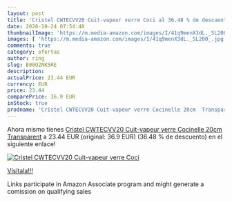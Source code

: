 ```yaml
---
layout: post
title: 'Cristel CWTECVV20 Cuit-vapeur verre Coci al 36.48 % de descuento'
date: 2020-10-24 07:54:48
thumbnailImage: 'https://m.media-amazon.com/images/I/41q9menX3dL._SL200_.jpg'
images: [ 'https://m.media-amazon.com/images/I/41q9menX3dL._SL200_.jpg' ]
comments: true
category: ofertas
author: ring
slug: B00O2NK5RE
description:
actualPrice: 23.44 EUR
currency: EUR
price: 23.44
comparePrice: 36.9 EUR
inStock: true
prodname: 'Cristel CWTECVV20 Cuit-vapeur verre Cocinelle 20cm  Transparent'
---
```


Ahora mismo tienes [Cristel CWTECVV20 Cuit-vapeur verre Cocinelle 20cm  Transparent](https://www.amazon.fr/dp/B00O2NK5RE/?tag=tolees0d-21) a 23.44 EUR (original: 36.9 EUR) (36.48 %  de descuento) en el siguiente enlace!

[![Cristel CWTECVV20 Cuit-vapeur verre Coci](https://m.media-amazon.com/images/I/41q9menX3dL._SL200_.jpg)](https://www.amazon.fr/dp/B00O2NK5RE/?tag=tolees0d-21)

[Visítala!!!](https://www.amazon.fr/dp/B00O2NK5RE/?tag=tolees0d-21)

Links participate in Amazon Associate program and might generate a comission on qualifying sales
